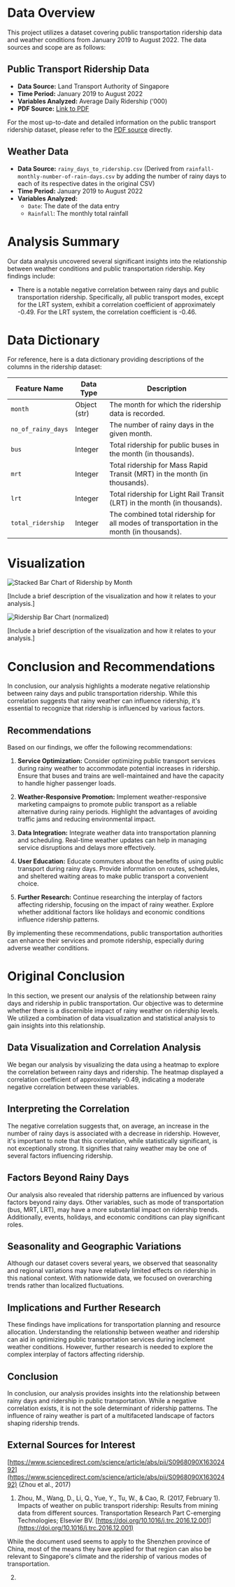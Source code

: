 # Data Overview

This project utilizes a dataset covering public transportation ridership data and weather conditions from January 2019 to August 2022. The data sources and scope are as follows:

## Public Transport Ridership Data

- **Data Source:** Land Transport Authority of Singapore
- **Time Period:** January 2019 to August 2022
- **Variables Analyzed:** Average Daily Ridership (‘000)
- **PDF Source:** [Link to PDF](https://www.lta.gov.sg/content/dam/ltagov/who_we_are/statistics_and_publications/statistics/pdf/PT_Ridership_Monthly_2019-2022.pdf)

For the most up-to-date and detailed information on the public transport ridership dataset, please refer to the [PDF source](https://www.lta.gov.sg/content/dam/ltagov/who_we_are/statistics_and_publications/statistics/pdf/PT_Ridership_Monthly_2019-2022.pdf) directly.

## Weather Data

- **Data Source:** `rainy_days_to_ridership.csv` (Derived from `rainfall-monthly-number-of-rain-days.csv` by adding the number of rainy days to each of its respective dates in the original CSV)
- **Time Period:** January 2019 to August 2022
- **Variables Analyzed:** 
  - `Date`: The date of the data entry
  - `Rainfall`: The monthly total rainfall

# Analysis Summary

Our data analysis uncovered several significant insights into the relationship between weather conditions and public transportation ridership. Key findings include:

- There is a notable negative correlation between rainy days and public transportation ridership. Specifically, all public transport modes, except for the LRT system, exhibit a correlation coefficient of approximately -0.49. For the LRT system, the correlation coefficient is -0.46.

# Data Dictionary

For reference, here is a data dictionary providing descriptions of the columns in the ridership dataset:

| **Feature Name**   | **Data Type** | **Description**                                         |
|-------------------|---------------|---------------------------------------------------------|
| `month`           | Object (str)  | The month for which the ridership data is recorded.    |
| `no_of_rainy_days`| Integer       | The number of rainy days in the given month.           |
| `bus`             | Integer       | Total ridership for public buses in the month (in thousands).        |
| `mrt`             | Integer       | Total ridership for Mass Rapid Transit (MRT) in the month (in thousands). |
| `lrt`             | Integer       | Total ridership for Light Rail Transit (LRT) in the month (in thousands). |
| `total_ridership` | Integer       | The combined total ridership for all modes of transportation in the month (in thousands). |

# Visualization

![Stacked Bar Chart of Ridership by Month](/Generated%20images/Stacked%20Bar%20Chart%20of%20Ridership%20by%20Month%20(Custom%20Colors).png)

[Include a brief description of the visualization and how it relates to your analysis.]

![Ridership Bar Chart (normalized)](/Generated%20images/Stacked%20Bar%20Chart%20with%20Normalized%20Data%20and%20Percentages.png)

[Include a brief description of the visualization and how it relates to your analysis.]

# Conclusion and Recommendations

In conclusion, our analysis highlights a moderate negative relationship between rainy days and public transportation ridership. While this correlation suggests that rainy weather can influence ridership, it's essential to recognize that ridership is influenced by various factors.

## Recommendations

Based on our findings, we offer the following recommendations:

1. **Service Optimization:** Consider optimizing public transport services during rainy weather to accommodate potential increases in ridership. Ensure that buses and trains are well-maintained and have the capacity to handle higher passenger loads.

2. **Weather-Responsive Promotion:** Implement weather-responsive marketing campaigns to promote public transport as a reliable alternative during rainy periods. Highlight the advantages of avoiding traffic jams and reducing environmental impact.

3. **Data Integration:** Integrate weather data into transportation planning and scheduling. Real-time weather updates can help in managing service disruptions and delays more effectively.

4. **User Education:** Educate commuters about the benefits of using public transport during rainy days. Provide information on routes, schedules, and sheltered waiting areas to make public transport a convenient choice.

5. **Further Research:** Continue researching the interplay of factors affecting ridership, focusing on the impact of rainy weather. Explore whether additional factors like holidays and economic conditions influence ridership patterns.

By implementing these recommendations, public transportation authorities can enhance their services and promote ridership, especially during adverse weather conditions.

# Original Conclusion

In this section, we present our analysis of the relationship between rainy days and ridership in public transportation. Our objective was to determine whether there is a discernible impact of rainy weather on ridership levels. We utilized a combination of data visualization and statistical analysis to gain insights into this relationship.

## Data Visualization and Correlation Analysis

We began our analysis by visualizing the data using a heatmap to explore the correlation between rainy days and ridership. The heatmap displayed a correlation coefficient of approximately -0.49, indicating a moderate negative correlation between these variables.

## Interpreting the Correlation

The negative correlation suggests that, on average, an increase in the number of rainy days is associated with a decrease in ridership. However, it's important to note that this correlation, while statistically significant, is not exceptionally strong. It signifies that rainy weather may be one of several factors influencing ridership.

## Factors Beyond Rainy Days

Our analysis also revealed that ridership patterns are influenced by various factors beyond rainy days. Other variables, such as mode of transportation (bus, MRT, LRT), may have a more substantial impact on ridership trends. Additionally, events, holidays, and economic conditions can play significant roles.

## Seasonality and Geographic Variations

Although our dataset covers several years, we observed that seasonality and regional variations may have relatively limited effects on ridership in this national context. With nationwide data, we focused on overarching trends rather than localized fluctuations.

## Implications and Further Research

These findings have implications for transportation planning and resource allocation. Understanding the relationship between weather and ridership can aid in optimizing public transportation services during inclement weather conditions. However, further research is needed to explore the complex interplay of factors affecting ridership.

## Conclusion

In conclusion, our analysis provides insights into the relationship between rainy days and ridership in public transportation. While a negative correlation exists, it is not the sole determinant of ridership patterns. The influence of rainy weather is part of a multifaceted landscape of factors shaping ridership trends.

## External Sources for Interest

[https://www.sciencedirect.com/science/article/abs/pii/S0968090X16302492](https://www.sciencedirect.com/science/article/abs/pii/S0968090X16302492) (Zhou et al., 2017)

1. Zhou, M., Wang, D., Li, Q., Yue, Y., Tu, W., & Cao, R. (2017, February 1). Impacts of weather on public transport ridership: Results from mining data from different sources. Transportation Research Part C-emerging Technologies; Elsevier BV. [https://doi.org/10.1016/j.trc.2016.12.001](https://doi.org/10.1016/j.trc.2016.12.001)

While the document used seems to apply to the Shenzhen province of China, most of the means they have applied for that region can also be relevant to Singapore's climate and the ridership of various modes of transportation.

2. 
